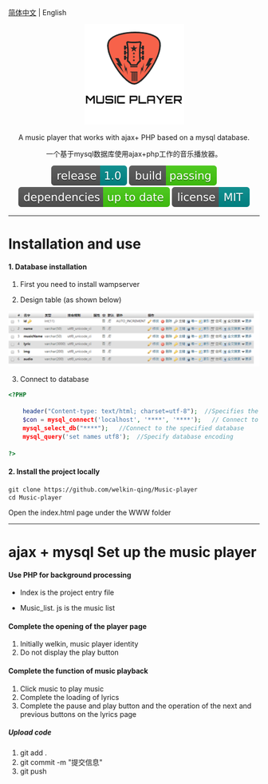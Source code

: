[简体中文](https://github.com/welkin-qing/Music-player) | English

<div align="center">

![myLogo](https://github.com/welkin-qing/Music-player/blob/master/img/mylogo.png)


A music player that works with ajax+ PHP based on a mysql database.

一个基于mysql数据库使用ajax+php工作的音乐播放器。

![](https://github.com/welkin-qing/Music-player/blob/master/img/release-1.0-darkcyan.svg)
![](https://github.com/welkin-qing/Music-player/blob/master/img/build-passing-brightgreen.svg)
![](https://github.com/welkin-qing/Music-player/blob/master/img/dependencies-up%20to%20date-brightgreen.svg)
![](https://github.com/welkin-qing/Music-player/blob/master/img/license-MIT-darkcyan.svg)

</div>

------

# Installation and use

#### 1. Database installation

1. First you need to install wampserver

2. Design table (as shown below)

![Music_list](https://github.com/welkin-qing/Music-player/blob/master/img/music_list.png)

3. Connect to database
```php
<?PHP

	header("Content-type: text/html; charset=utf-8");  //Specifies the encoding
	$con = mysql_connect('localhost', '****', '****');   // Connect to database
	mysql_select_db("****");   //Connect to the specified database
	mysql_query('set names utf8');  //Specify database encoding

?>
```
#### 2. Install the project locally

```
git clone https://github.com/welkin-qing/Music-player
cd Music-player
```
Open the index.html page under the WWW folder

------

# ajax + mysql Set up the music player

#### Use PHP for background processing

- Index is the project entry file

- Music_list. js is the music list

#### Complete the opening of the player page
1. Initially welkin, music player identity
2. Do not display the play button

#### Complete the function of music playback
1. Click music to play music
2. Complete the loading of lyrics
3. Complete the pause and play button and the operation of the next and previous buttons on the lyrics page

##### Upload code
1. git add .
2. git commit -m "提交信息"
3. git push

